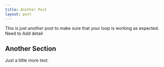 ```yaml
---
title: Another Post
layout: post
---
```


This is just another post to make sure that your loop is working as expected.
Need to Add detail

## Another Section

Just a little more text.
